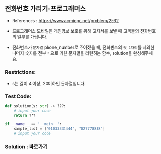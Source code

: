 ## 전화번호 가리기-프로그래머스

* References : https://www.acmicpc.net/problem/2562

* 프로그래머스 모바일은 개인정보 보호를 위해 고지서를 보낼 때 고객들의 전화번호의 일부를 가립니다.

* 전화번호가 `문자열` phone_number로 주어졌을 때, 전화번호의 `뒷 4자리`를 제외한 나머지 숫자를 전부 `*` 으로 가린 문자열을 리턴하는 함수, solution을 완성해주세요.

### Restrictions:

*  s는 길이 4 이상, 20이하인 문자열입니다.

### Test Code:
```python
def solution(s: str) -> ???:
    # input your code
    return ???

if __name__ == '__main__':
    sample_list = ["01033334444", "027778888"]
    # input your code
```

### Solution : [바로가기](https://github.com/takhyun12/Algorithm-Essential-Training/blob/main/Solutions/phone_number.py)
